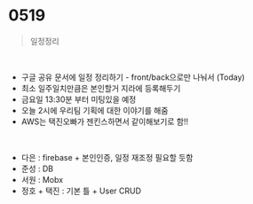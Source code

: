 # 0519

> 일정정리

<br/>

* 구글 공유 문서에 일정 정리하기 - front/back으로만 나눠서 (Today)
* 최소 일주일치만큼은 본인할거 지라에 등록해두기
* 금요일 13:30분 부터 미팅있을 예정
* 오늘 2시에 우리팀 기획에 대한 이야기를 해줌
* AWS는 택진오빠가 젠킨스하면서 같이해보기로 함!!

<br/>

* 다은 : firebase + 본인인증, 일정 재조정 필요할 듯함
* 준성 : DB 
* 서원 : Mobx
* 정호 + 택진 : 기본 틀 + User CRUD

